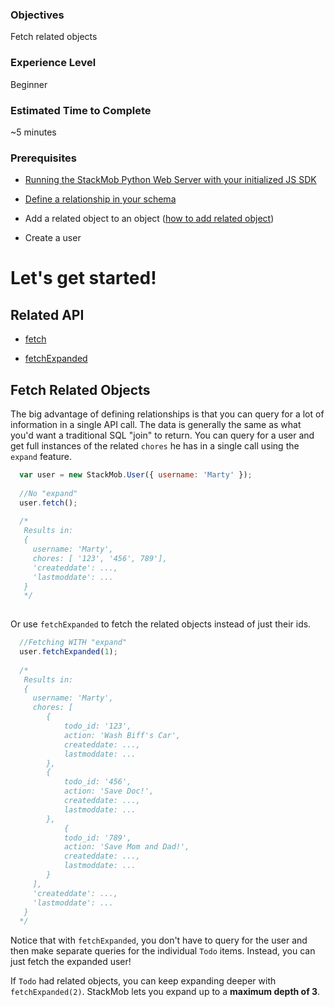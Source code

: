 <h3>Objectives</h3>
Fetch related objects

<h3>Experience Level</h3>
Beginner

<h3>Estimated Time to Complete</h3>
~5 minutes

<h3>Prerequisites</h3>

* <a href="https://developer.stackmob.com/stackmob-js-sdk/configure" target="_blank">Running the StackMob Python Web Server with your initialized JS SDK</a>

* <a href="https://www.stackmob.com/devcenter/docs/Schema-Relationships#a-adding_a_one_to_many_relationship" target="_blank">Define a relationship in your schema</a>

* Add a related object to an object (<a href="https://developer.stackmob.com/tutorials/js/Add-Relationships" target="_blank">how to add related object</a>)

* Create a user

<h1>Let's get started!</h1>

<h2>Related API</h2>

* <a href="https://developer.stackmob.com/stackmob-js-sdk/api-docs#a-fetch" target="_blank">fetch</a>

* <a href="https://developer.stackmob.com/stackmob-js-sdk/api-docs#a-fetchexpanded" target="_blank">fetchExpanded</a>

<h2>Fetch Related Objects</h2>

The big advantage of defining relationships is that you can query for a lot of information in a single API call. The data is generally the same as what you'd want a traditional SQL "join" to return. You can query for a user and get full instances of the related `chores` he has in a single call using the `expand` feature.

```js
  var user = new StackMob.User({ username: 'Marty' });
   
  //No "expand"
  user.fetch(); 
   
  /*
   Results in:
   {
     username: 'Marty',
     chores: [ '123', '456', 789'], 
     'createddate': ...,
     'lastmoddate': ...
   }
   */
   
```

Or use `fetchExpanded` to fetch the related objects instead of just their ids.

```js
  //Fetching WITH "expand"
  user.fetchExpanded(1);
   
  /*
   Results in:
   {
     username: 'Marty',
     chores: [
        {
            todo_id: '123',
            action: 'Wash Biff's Car',
            createddate: ...,
            lastmoddate: ... 
        }, 
        {
            todo_id: '456',
            action: 'Save Doc!',
            createddate: ...,
            lastmoddate: ... 
        },
            {
            todo_id: '789',
            action: 'Save Mom and Dad!',
            createddate: ...,
            lastmoddate: ... 
        }
     ], 
     'createddate': ...,
     'lastmoddate': ...
   }
  */
```

Notice that with `fetchExpanded`, you don't have to query for the user and then make separate queries for the individual `Todo` items. Instead, you can just fetch the expanded user!

If `Todo` had related objects, you can keep expanding deeper with `fetchExpanded(2)`. StackMob lets you expand up to a **maximum depth of 3**.